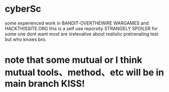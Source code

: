 # cyberSc
some experienced work in 
BANDIT-OVERTHEWIRE WARGAMES and HACKTHISSITE.ORG
this is a self use reporsity STRANGELY SPOILER for some one dont want
most are iirelevative about realistic pretrenating test but who knows bro.

# note that some mutual or I think mutual tools、method、etc will be in main branch KISS!
